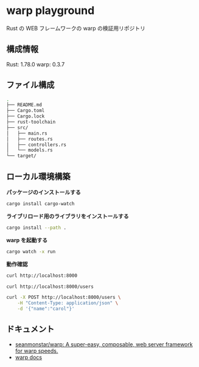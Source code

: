 # warp playground

Rust の WEB フレームワークの warp の検証用リポジトリ

## 構成情報

Rust: 1.78.0
warp: 0.3.7

## ファイル構成

```sh
.
├── README.md
├── Cargo.toml
├── Cargo.lock
├── rust-toolchain
├── src/
│   ├── main.rs
│   ├── routes.rs
│   ├── controllers.rs
│   └── models.rs
└── target/
```

## ローカル環境構築

**パッケージのインストールする**

```sh
cargo install cargo-watch
```

**ライブリロード用のライブラリをインストールする**

```sh
cargo install --path .
```

**warp を起動する**

```sh
cargo watch -x run
```

**動作確認**

```sh
curl http://localhost:8000
```

```sh
curl http://localhost:8000/users
```

```sh
curl -X POST http://localhost:8000/users \
    -H "Content-Type: application/json" \
    -d '{"name":"carol"}'
```

## ドキュメント

- [seanmonstar/warp: A super-easy, composable, web server framework for warp speeds.](https://github.com/seanmonstar/warp)
- [warp docs](https://docs.rs/warp/0.3.7/warp/)
